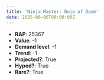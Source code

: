 ```yaml
---
title: 'Ninja Master: Dojo of Doom'
date: 2025-08-06T00:00:00Z
---
```

- **RAP**: 25367
- **Value**: -1
- **Demand level**: -1
- **Trend**: -1
- **Projected?**: True
- **Hyped?**: True
- **Rare?**: True
